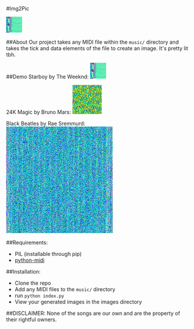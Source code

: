 #Img2Pic

![logo](images/starboy.png)

##About
Our project takes any MIDI file within the <code>music/</code> directory and takes the tick and data elements of the file to create an image. It's pretty lit tbh.

##Demo
Starboy by The Weeknd:
![starboy](images/starboy.png)

24K Magic by Bruno Mars:
![24k Magic](images/24kmagic.png)

Black Beatles by Rae Sremmurd:
![Black Beatles](images/blackbeatles.png)

##Requirements:
- PIL (installable through pip)
- [python-midi](https://github.com/vishnubob/python-midi)

##Installation:
- Clone the repo
- Add any MIDI files to the <code>music/</code> directory
- run <code>python index.py</code>
- View your generated images in the images directory

##DISCLAIMER: None of the songs are our own and are the property of their rightful owners.
